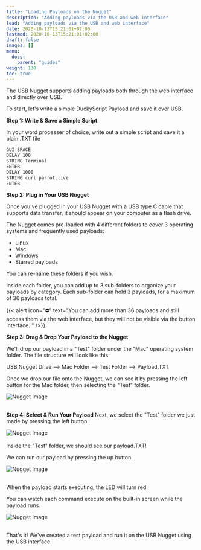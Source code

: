 ```yaml
---
title: "Loading Payloads on the Nugget"
description: "Adding payloads via the USB and web interface"
lead: "Adding payloads via the USB and web interface"
date: 2020-10-13T15:21:01+02:00
lastmod: 2020-10-13T15:21:01+02:00
draft: false
images: []
menu:
  docs:
    parent: "guides"
weight: 130
toc: true
---
```

The USB Nugget supports adding payloads both through the web interface and directly over USB. 

To start, let's write a simple DuckyScript Payload and save it over USB.

**Step 1: Write & Save a Simple Script**

In your word processer of choice, write out a simple script and save it a plain .TXT file
```bash
GUI SPACE
DELAY 100
STRING Terminal
ENTER
DELAY 1000
STRING curl parrot.live
ENTER
```

**Step 2: Plug in Your USB Nugget**

Once you've plugged in your USB Nugget with a USB type C cable that supports data transfer, it should appear on your computer as a flash drive. 

The Nugget comes pre-loaded with 4 different folders to cover 3 operating systems and frequently used payloads: 
- Linux
- Mac
- Windows 
- Starred payloads 

You can re-name these folders if you wish.

Inside each folder, you can add up to 3 sub-folders to organize your payloads by category. Each sub-folder can hold 3 payloads, for a maximum of 36 payloads total.

{{< alert icon="⛔️" text="You can add more than 36 payloads and still access them via the web interface, but they will not be visible via the button interface. " />}}

**Step 3: Drag & Drop Your Payload to the Nugget**

We'll drop our payload in a "Test" folder under the "Mac" operating system folder. The file structure will look like this:

USB Nugget Drive --> Mac Folder --> Test Folder --> Payload.TXT

Once we drop our file onto the Nugget, we can see it by pressing the left button for the Mac folder, then selecting the "Test" folder.

<img src="/images/load_nugget_1.png" title="Nugget Image"/>
<br /><br />

**Step 4: Select & Run Your Payload**
Next, we select the "Test" folder we just made by pressing the left button.

<img src="/images/load_nugget_2.png" title="Nugget Image"/>
<br /><br />
Inside the "Test" folder, we should see our payload.TXT! 

We can run our payload by pressing the up button.

<img src="/images/load_nugget_3.png" title="Nugget Image"/>
<br /><br />

When the payload starts executing, the LED will turn red. 

You can watch each command execute on the built-in screen while the payload runs.

<img src="/images/load_nugget_4.png" title="Nugget Image"/>
<br /><br />

That's it! We've created a test payload and run it on the USB Nugget using the USB interface.